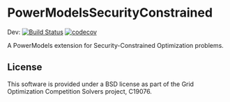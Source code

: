 # PowerModelsSecurityConstrained

Dev:
[![Build Status](https://travis-ci.org/lanl-ansi/PowerModelsSecurityConstrained.jl.svg?branch=master)](https://travis-ci.org/lanl-ansi/PowerModelsSecurityConstrained.jl)
[![codecov](https://codecov.io/gh/lanl-ansi/PowerModelsSecurityConstrained.jl/branch/master/graph/badge.svg)](https://codecov.io/gh/lanl-ansi/PowerModelsSecurityConstrained.jl)

A PowerModels extension for Security-Constrained Optimization problems.


## License

This software is provided under a BSD license as part of the Grid Optimization
Competition Solvers project, C19076.
